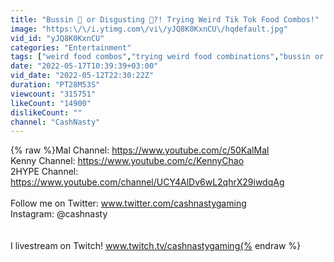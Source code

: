```yaml
---
title: "Bussin 🤤 or Disgusting 🤮?! Trying Weird Tik Tok Food Combos!"
image: "https:\/\/i.ytimg.com\/vi\/yJQ8K0KxnCU\/hqdefault.jpg"
vid_id: "yJQ8K0KxnCU"
categories: "Entertainment"
tags: ["weird food combos","trying weird food combinations","bussin or disgusting"]
date: "2022-05-17T10:39:39+03:00"
vid_date: "2022-05-12T22:30:22Z"
duration: "PT28M53S"
viewcount: "315751"
likeCount: "14900"
dislikeCount: ""
channel: "CashNasty"
---
```

{% raw %}Mal Channel: <a rel="nofollow" target="blank" href="https://www.youtube.com/c/50KalMal">https://www.youtube.com/c/50KalMal</a><br />Kenny Channel: <a rel="nofollow" target="blank" href="https://www.youtube.com/c/KennyChao">https://www.youtube.com/c/KennyChao</a><br />2HYPE Channel: <a rel="nofollow" target="blank" href="https://www.youtube.com/channel/UCY4AlDv6wL2qhrX29iwdqAg">https://www.youtube.com/channel/UCY4AlDv6wL2qhrX29iwdqAg</a><br /><br />Follow me on Twitter: www.twitter.com/cashnastygaming<br />Instagram: @cashnasty<br /><br /><br />I livestream on Twitch! www.twitch.tv/cashnastygaming{% endraw %}
